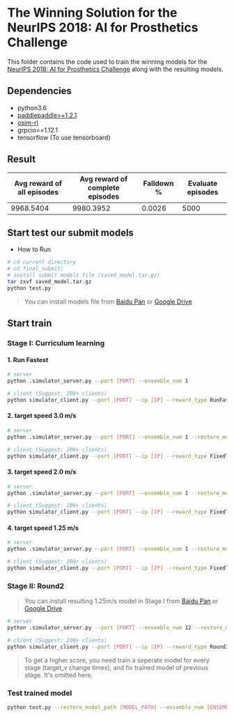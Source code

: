 # The Winning Solution for the NeurIPS 2018: AI for Prosthetics Challenge

This folder contains the code used to train the winning models for the [NeurIPS 2018: AI for Prosthetics Challenge](https://www.crowdai.org/challenges/neurips-2018-ai-for-prosthetics-challenge) along with the resulting models.
## Dependencies
- python3.6
- [paddlepaddle>=1.2.1](https://github.com/PaddlePaddle/Paddle)
- [osim-rl](https://github.com/stanfordnmbl/osim-rl)
- grpcio==1.12.1
- tensorflow (To use tensorboard)

## Result

| Avg reward of all episodes | Avg reward of complete episodes | Falldown % | Evaluate episodes |
|----------------------------|---------------------------------|------------|-------------------|
| 9968.5404                  | 9980.3952                       | 0.0026     | 5000              |

## Start test our submit models
- How to Run

```bash
# cd current directory
# cd final_submit/
# install submit models file (saved_model.tar.gz)
tar zxvf saved_model.tar.gz
python test.py
```
> You can install models file from [Baidu Pan](https://pan.baidu.com/s/1NN1auY2eDblGzUiqR8Bfqw) or [Google Drive](https://drive.google.com/open?id=1DQHrwtXzgFbl9dE7jGOe9ZbY0G9-qfq3)


## Start train

### Stage I: Curriculum learning

#### 1. Run Fastest

```bash
# server
python .simulator_server.py --port [PORT] --ensemble_num 1 

# client (Suggest: 200+ clients)
python simulator_client.py --port [PORT] --ip [IP] --reward_type RunFastest
```

#### 2. target speed 3.0 m/s

```bash
# server
python .simulator_server.py --port [PORT] --ensemble_num 1 --restore_model_path [RunFastest model] --warm_start_batchs 1000

# client (Suggest: 200+ clients)
python simulator_client.py --port [PORT] --ip [IP] --reward_type FixedTargetSpeed --target_v 3.0 --act_penalty_lowerbound 1.5 
```

#### 3. target speed 2.0 m/s

```bash
# server
python .simulator_server.py --port [PORT] --ensemble_num 1 --restore_model_path [FixedTargetSpeed 3.0m/s model] --warm_start_batchs 1000

# client (Suggest: 200+ clients)
python simulator_client.py --port [PORT] --ip [IP] --reward_type FixedTargetSpeed --target_v 2.0 --act_penalty_lowerbound 0.75 
```

#### 4. target speed 1.25 m/s

```bash
# server
python .simulator_server.py --port [PORT] --ensemble_num 1 --restore_model_path [FixedTargetSpeed 2.0m/s model] --warm_start_batchs 1000 

# client (Suggest: 200+ clients)
python simulator_client.py --port [PORT] --ip [IP] --reward_type FixedTargetSpeed --target_v 1.25 --act_penalty_lowerbound 0.6
```

### Stage II: Round2

> You can install resulting 1.25m/s model in Stage I from [Baidu Pan](https://pan.baidu.com/s/1PVDgIe3NuLB-4qI5iSxtKA) or [Google Drive](https://drive.google.com/open?id=1jWzs3wvq7_ierIwGZXc-M92bv1X5eqs7)

```bash
# server
python .simulator_server.py --port [PORT] --ensemble_num 12 --restore_model_path [FixedTargetSpeed 1.25m/s] --restore_from_one_head --warm_start_batchs 1000

# client (Suggest: 100+ clients)
python simulator_client.py --port [PORT] --ip [IP] --reward_type Round2 --act_penalty_lowerbound 0.75 --act_penalty_coeff 7.0 --vel_penalty_coeff 20.0 --discrete_data --stage 3
```

> To get a higher score, you need train a seperate model for every stage (target_v change times), and fix trained model of previous stage. It's omitted here.

### Test trained model

```bash
python test.py --restore_model_path [MODEL_PATH] --ensemble_num [ENSEMBLE_NUM]
```
